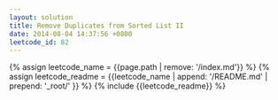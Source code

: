 ```yaml
---
layout: solution
title: Remove Duplicates from Sorted List II
date: 2014-08-04 14:37:56 +0800
leetcode_id: 82
---
```

{% assign leetcode_name = {{page.path | remove: '/index.md'}}  %}
{% assign leetcode_readme = {{leetcode_name | append: '/README.md' | prepend: '_root/' }}  %}
{% include {{leetcode_readme}} %}
